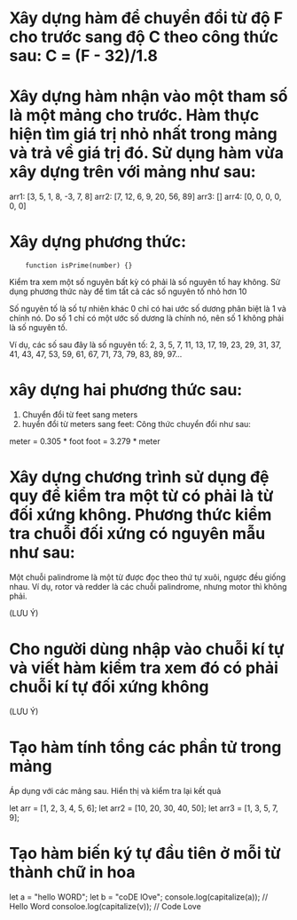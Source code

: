 # Xây dựng hàm để chuyển đổi từ độ F cho trước sang độ C theo công thức sau: C = (F - 32)/1.8

# Xây dựng hàm nhận vào một tham số là một mảng cho trước. Hàm thực hiện tìm giá trị nhỏ nhất trong mảng và trả về giá trị đó. Sử dụng hàm vừa xây dựng trên với mảng như sau:

arr1: [3, 5, 1, 8, -3, 7, 8]
arr2: [7, 12, 6, 9, 20, 56, 89]
arr3: []
arr4: [0, 0, 0, 0, 0, 0]


# Xây dựng phương thức:

```
    function isPrime(number) {}
```
Kiểm tra xem một số nguyên bất kỳ có phải là số nguyên tố hay không. Sử dụng phương thức này để tìm tất cả các số nguyên tố nhỏ hơn 10

Số nguyên tố là số tự nhiên khác 0 chỉ có hai ước số dương phân biệt là 1 và chính nó. Do số 1 chỉ có một ước số dương là chính nó, nên số 1 không phải là số nguyên tố.

Ví dụ, các số sau đây là số nguyên tố:
2, 3, 5, 7, 11, 13, 17, 19, 23, 29, 31, 37, 41, 43, 47, 53, 59, 61, 67, 71, 73, 79, 83, 89, 97...

# xây dựng hai phương thức sau:

1. Chuyển đổi từ feet sang meters
2. huyển đổi từ meters sang feet:
Công thức chuyển đổi như sau:

meter = 0.305 * foot
foot = 3.279 * meter

# Xây dựng chương trình sử dụng đệ quy để kiểm tra một từ có phải là từ đối xứng không. Phương thức kiểm tra chuỗi đối xứng có nguyên mẫu như sau:

Một chuỗi palindrome là một từ được đọc theo thứ tự xuôi, ngược đều giống nhau. Ví dụ, rotor và redder là các chuỗi palindrome, nhưng motor thì không phải.

(LƯU Ý)




# Cho người dùng nhập vào chuỗi kí tự và viết hàm kiểm tra xem đó có phải chuỗi kí tự đối xứng không
(LƯU Ý)



# Tạo hàm tính tổng các phần tử trong mảng

Áp dụng với các mảng sau. Hiển thị và kiểm tra lại kết quả

let arr = [1, 2, 3, 4, 5, 6];
let arr2 = [10, 20, 30, 40, 50];
let arr3 = [1, 3, 5, 7, 9];

# Tạo hàm biến ký tự đầu tiên ở mỗi từ thành chữ in hoa

let a = "hello WORD";
let b = "coDE lOve";
console.log(capitalize(a)); // Hello Word
consoloe.log(capitalize(v)); // Code Love